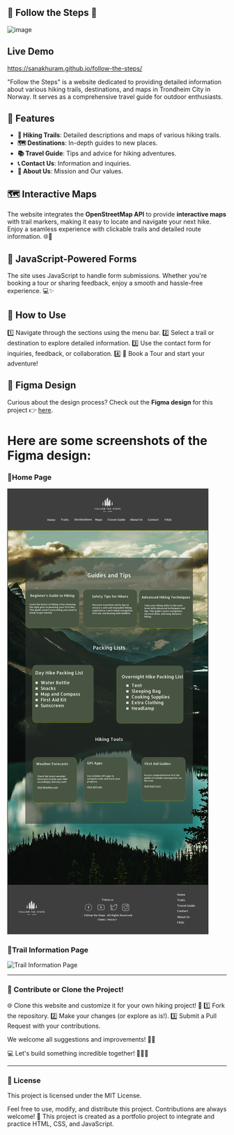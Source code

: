 
## 🌄 Follow the Steps 🌲
![image](https://github.com/user-attachments/assets/0849be68-405f-47c1-b0d3-1b798a166be7)

## Live Demo
https://sanakhuram.github.io/follow-the-steps/

"Follow the Steps" is a website dedicated to providing detailed information about various hiking trails, destinations, and maps in Trondheim City in Norway. It serves as a comprehensive travel guide for outdoor enthusiasts.

## 🌟 Features

- **🎯 Hiking Trails**: Detailed descriptions and maps of various hiking trails.
- **🗺️ Destinations**: In-depth guides to new places.
- **📚 Travel Guide**: Tips and advice for hiking adventures.
- **📞 Contact Us**: Information and inquiries.
- **🙌 About Us**: Mission and Our values.

## 🗺️ Interactive Maps

The website integrates the **OpenStreetMap API** to provide **interactive maps** with trail markers, making it easy to locate and navigate your next hike. Enjoy a seamless experience with clickable trails and detailed route information. 🌐📍

## 📑 JavaScript-Powered Forms

The site uses JavaScript to handle form submissions. Whether you're booking a tour or sharing feedback, enjoy a smooth and hassle-free experience. 💻✨

## 🚀 How to Use

1️⃣ Navigate through the sections using the menu bar.
2️⃣ Select a trail or destination to explore detailed information.
3️⃣ Use the contact form for inquiries, feedback, or collaboration.
4️⃣ 🎉 Book a Tour and start your adventure!

## 🎨 Figma Design

Curious about the design process? Check out the **Figma design** for this project 👉 [here](https://www.figma.com/design/eTzSjfsQKaUxmdkTmi8HpY/Follow-the-Steps(Hiking-Trails)?node-id=11-165&t=VLWWo31M4cH4fpx7-1).

# Here are some screenshots of the Figma design:

### 🏡Home Page
![travel-guide Page](./assets/travelguidepng.png)

### 🌿Trail Information Page
![Trail Information Page](./assets/trail1pngimage.png)

----

### 🌟 Contribute or Clone the Project!

🌐 Clone this website and customize it for your own hiking project! 🚀
1️⃣ Fork the repository.
2️⃣ Make your changes (or explore as is!).
3️⃣ Submit a Pull Request with your contributions.

We welcome all suggestions and improvements! 🤝💡

💻 Let's build something incredible together! 🚶‍♂️✨

---
### 📄 License
This project is licensed under the MIT License.

Feel free to use, modify, and distribute this project. Contributions are always welcome! 🌟
This project is created as a portfolio project to integrate and practice HTML, CSS, and JavaScript.




